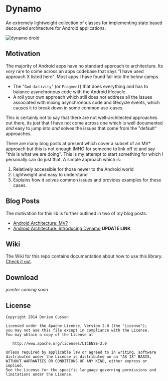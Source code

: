 # Dynamo

An extremely lightweight collection of classes for implementing state based decoupled architecture for Android applications.

<img src="https://github.com/doridori/Dynamo/blob/master/gfx/DynamoDroid.png" alt="dynamo droid"/>

Motivation
----------

The majority of Android apps have no standard approach to architecture. Its _very_ rare to come across an apps codebase that says "I have used approach X listed here". Most apps I have found fall into the below camps

- The "`God-Activity`" (or `Fragment`) that does everything and has to balance asynchronous code with the Android lifecycle.
- A roll your own approach which still does not address all the issues associated with mixing asynchronous code and lifecycle events, which causes it to break down in some common use-cases.

This is certainly not to say that there are not well-architected approaches out there, its just that I have not come across one which is well documented _and_ easy to jump into _and_ solves the issues that come from the "default" approaches. 

There are many blog posts at present which cover a subset of an MV* approach but this is not enough IMHO for someone to link off to and say "this is what we are doing". This is my attempt to start something for which I personally can do just that. A simple approach which is:

1. Relatively accessible for those newer to the Android world 
2. Lightweight and easy to understand
3. Explains how it solves common issues and provides examples for these cases.

Blog Posts
----------

The motivation for this lib is further outlined in two of my blog posts:

- [Android Architecture: MV?](http://doridori.github.io/Android-Architecture-MV%3F/)
- [Android Architecture: Introducing Dynamo](http://doridori.github.io/) **UPDATE LINK**

Wiki
----

The Wiki for this repo contains documentation about how to use this library. [Check it out](https://github.com/doridori/Dynamo/wiki).

Download
--------

_jcenter coming soon_

License
--------

    Copyright 2014 Dorian Cussen

    Licensed under the Apache License, Version 2.0 (the "License");
    you may not use this file except in compliance with the License.
    You may obtain a copy of the License at

       http://www.apache.org/licenses/LICENSE-2.0

    Unless required by applicable law or agreed to in writing, software
    distributed under the License is distributed on an "AS IS" BASIS,
    WITHOUT WARRANTIES OR CONDITIONS OF ANY KIND, either express or implied.
    See the License for the specific language governing permissions and
    limitations under the License.
